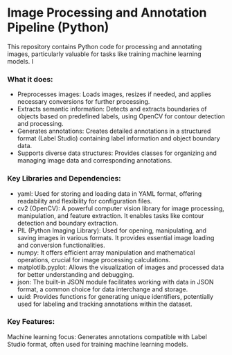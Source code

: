 # Image Processing and Annotation Pipeline (Python)

This repository contains Python code for processing and annotating images, particularly valuable for tasks like training machine learning models. I

### What it does:

- Preprocesses images: Loads images, resizes if needed, and applies necessary conversions for further processing.
- Extracts semantic information: Detects and extracts boundaries of objects based on predefined labels, using OpenCV for contour detection and processing.
- Generates annotations: Creates detailed annotations in a structured format (Label Studio) containing label information and object boundary data.
- Supports diverse data structures: Provides classes for organizing and managing image data and corresponding annotations.

### Key Libraries and Dependencies:
- yaml: Used for storing and loading data in YAML format, offering readability and flexibility for configuration files.
- cv2 (OpenCV): A powerful computer vision library for image processing, manipulation, and feature extraction. It enables tasks like contour detection and boundary extraction.
- PIL (Python Imaging Library): Used for opening, manipulating, and saving images in various formats. It provides essential image loading and conversion functionalities.
- numpy: It offers efficient array manipulation and mathematical operations, crucial for image processing calculations.
- matplotlib.pyplot: Allows the visualization of images and processed data for better understanding and debugging.
- json: The built-in JSON module facilitates working with data in JSON format, a common choice for data interchange and storage.
- uuid: Provides functions for generating unique identifiers, potentially used for labeling and tracking annotations within the dataset.

### Key Features:
Machine learning focus: Generates annotations compatible with Label Studio format, often used for training machine learning models.
